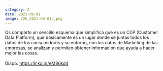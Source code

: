 ```yaml
--- 
category: A 
date: 2021-06-01 
image: /26_2021-06-01.jpeg 
--- 
```


Os comparto un sencillo esquema que simplifica qué es un CDP (Customer Data Platform), que básicamente es un lugar donde se juntas todos los datos de los consumidores y su entorno, con los datos de Marketing de las empresas, se analizan y permiten obtener información que ayuda a hacer mejor las cosas.<br><br>Diapo: https://lnkd.in/eM86kd4